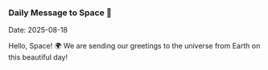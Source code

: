 ### Daily Message to Space 🌌
Date: 2025-08-18

Hello, Space! 🌍 We are sending our greetings to the universe from Earth on this beautiful day!
